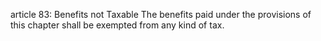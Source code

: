 article 83: Benefits not Taxable
The benefits paid under the provisions of this chapter shall be exempted from any kind of tax.
<ul>
</ul>